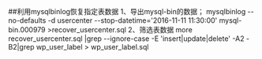 ##利用mysqlbinlog恢复指定表数据
1、导出mysql-bin的数据；
mysqlbinlog --no-defaults -d usercenter --stop-datetime='2016-11-11 11:30:00' mysql-bin.000979 >recover_usercenter.sql
2、筛选表数据
more recover_usercenter.sql |grep  --ignore-case -E 'insert|update|delete' -A2 -B2|grep wp_user_label > wp_user_label.sql
